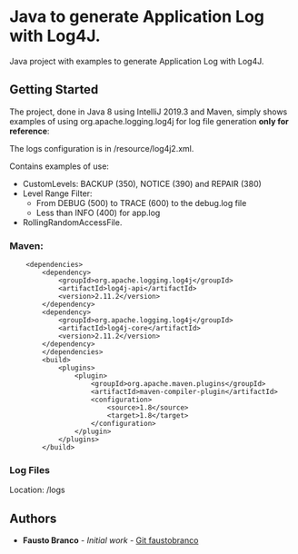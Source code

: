 # Java to generate Application Log with Log4J.
  
Java project with examples to generate Application Log with Log4J.

  ## Getting Started
  
The project, done in Java 8 using IntelliJ 2019.3 and Maven, simply shows examples of using org.apache.logging.log4j for log file generation **only for reference**:

The logs configuration is in /resource/log4j2.xml.

Contains examples of use:
  - CustomLevels: BACKUP (350), NOTICE (390) and REPAIR (380)
  - Level Range Filter:
     - From DEBUG (500) to TRACE (600) to the debug.log file
     - Less than INFO (400) for app.log
  - RollingRandomAccessFile.

### Maven:

        <dependencies>  
            <dependency> 
                <groupId>org.apache.logging.log4j</groupId>  
                <artifactId>log4j-api</artifactId>  
                <version>2.11.2</version>  
            </dependency> 
            <dependency>           
                <groupId>org.apache.logging.log4j</groupId>  
                <artifactId>log4j-core</artifactId>  
                <version>2.11.2</version>  
            </dependency>
            </dependencies>
            <build>  
                <plugins> 
                    <plugin> 
                        <groupId>org.apache.maven.plugins</groupId>  
                        <artifactId>maven-compiler-plugin</artifactId>  
                        <configuration> 
                            <source>1.8</source>  
                            <target>1.8</target>  
                        </configuration> 
                    </plugin> 
                </plugins>
            </build>


### Log Files

Location: /logs

## Authors

-   **Fausto Branco** - _Initial work_ - [Git faustobranco](https://github.com/faustobranco)
